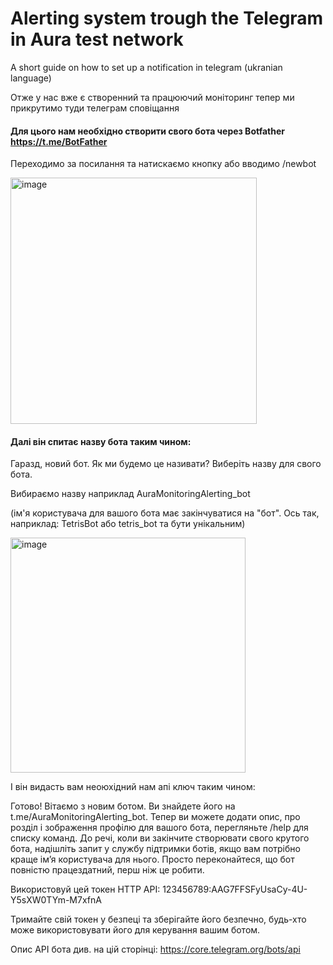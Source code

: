 # Alerting system trough the Telegram in Aura test network
A short guide on how to set up a notification in telegram (ukranian language)

Отже у нас вже є створенний та працюючий моніторинг тепер ми прикрутимо туди телеграм сповіщання

#### Для цього нам необхідно створити свого бота через Botfather https://t.me/BotFather

Переходимо за посилання та натискаємо кнопку або вводимо /newbot

<img width="394" alt="image" src="https://user-images.githubusercontent.com/59205554/187072414-3bd83456-3399-4edb-850b-6c091312d939.png">

####  Далі він спитає назву бота таким чином:
Гаразд, новий бот. Як ми будемо це називати? Виберіть назву для свого бота.

Вибираємо назву наприклад AuraMonitoringAlerting_bot

(ім'я користувача для вашого бота має закінчуватися на "бот". Ось так, наприклад: TetrisBot або tetris_bot та бути унікальним)

<img width="376" alt="image" src="https://user-images.githubusercontent.com/59205554/187072530-d33c43f8-64da-4884-b81e-90346ce19f44.png">

І він видасть вам неоюхідний нам апі ключ таким чином:

Готово! Вітаємо з новим ботом. Ви знайдете його на t.me/AuraMonitoringAlerting_bot. Тепер ви можете додати опис, про розділ і зображення профілю для вашого бота, перегляньте /help для списку команд. До речі, коли ви закінчите створювати свого крутого бота, надішліть запит у службу підтримки ботів, якщо вам потрібно краще ім’я користувача для нього. Просто переконайтеся, що бот повністю працездатний, перш ніж це робити.

Використовуй цей токен HTTP API:
123456789:AAG7FFSFyUsaCy-4U-Y5sXW0TYm-M7xfnA

Тримайте свій токен у безпеці та зберігайте його безпечно, будь-хто може використовувати його для керування вашим ботом.

Опис API бота див. на цій сторінці: https://core.telegram.org/bots/api
